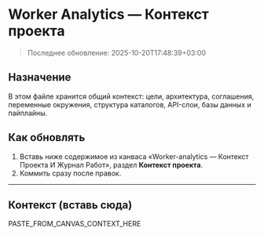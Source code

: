 # Worker Analytics — Контекст проекта

> Последнее обновление: 2025-10-20T17:48:39+03:00

## Назначение
В этом файле хранится общий контекст: цели, архитектура, соглашения, переменные окружения, структура каталогов, API-слои, базы данных и пайплайны.

## Как обновлять
1) Вставь ниже содержимое из канваса «Worker-analytics — Контекст Проекта И Журнал Работ», раздел **Контекст проекта**.  
2) Коммить сразу после правок.

---

## Контекст (вставь сюда)
PASTE_FROM_CANVAS_CONTEXT_HERE
